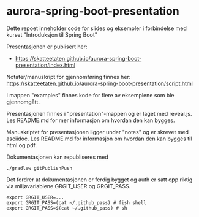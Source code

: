 # aurora-spring-boot-presentation

Dette repoet inneholder code for slides og eksempler i forbindelse med kurset "Introduksjon til Spring Boot"

Presentasjonen er publisert her:

* https://skatteetaten.github.io/aurora-spring-boot-presentation/index.html

Notater/manuskript for gjennomføring finnes her: https://skatteetaten.github.io/aurora-spring-boot-presentation/script.html 

I mappen "examples" finnes kode for flere av eksemplene som ble gjennomgått.

Presentasjonen finnes i "presentation"-mappen og er laget med reveal.js. Les README.md for mer informasjon om hvordan den kan bygges.

Manuskriptet for presentasjonen ligger under "notes" og er skrevet med asciidoc. Les README.md for informasjon om hvordan den kan bygges til html og pdf.

Dokumentasjonen kan republiseres med

    ./gradlew gitPublishPush
  
Det fordrer at dokumentasjonen er ferdig bygget og auth er satt opp riktig via miljøvariablene GRGIT_USER og GRGIT_PASS.

    export GRGIT_USER=...
    export GRGIT_PASS=(cat ~/.github_pass) # fish shell
    export GRGIT_PASS=$(cat ~/.github_pass) # sh